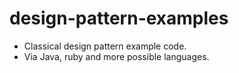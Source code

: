 # design-pattern-examples
- Classical design pattern example code.
- Via Java, ruby and more possible languages.
